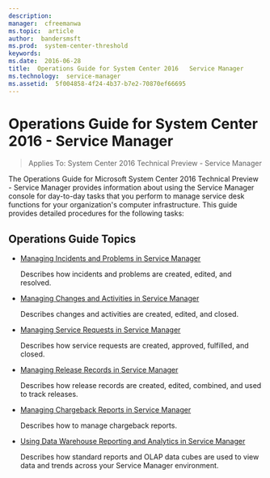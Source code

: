 ```yaml
---
description:  
manager:  cfreemanwa
ms.topic:  article
author:  bandersmsft
ms.prod:  system-center-threshold
keywords:  
ms.date:  2016-06-28
title:  Operations Guide for System Center 2016   Service Manager
ms.technology:  service-manager
ms.assetid:  5f004858-4f24-4b37-b7e2-70870ef66695
---
```


# Operations Guide for System Center 2016 - Service Manager

>Applies To: System Center 2016 Technical Preview - Service Manager

The Operations Guide for Microsoft System Center 2016 Technical Preview - Service Manager provides information about using the Service Manager console for day-to-day tasks that you perform to manage service desk functions for your organization's computer infrastructure. This guide provides detailed procedures for the following tasks:

## Operations Guide Topics

-   [Managing Incidents and Problems in Service Manager](Managing-Incidents-and-Problems-in-Service-Manager.md)

    Describes how incidents and problems are created, edited, and resolved.

-   [Managing Changes and Activities in Service Manager](Managing-Changes-and-Activities-in-Service-Manager.md)

    Describes changes and activities are created, edited, and closed.

-   [Managing Service Requests in Service Manager](Managing-Service-Requests-in-Service-Manager.md)

    Describes how service requests are created, approved, fulfilled, and closed.

-   [Managing Release Records in Service Manager](Managing-Release-Records-in-Service-Manager.md)

    Describes how release records are created, edited, combined, and used to track releases.

-   [Managing Chargeback Reports in Service Manager](Managing-Chargeback-Reports-in-Service-Manager.md)

    Describes how to manage chargeback reports.

-   [Using Data Warehouse Reporting and Analytics in Service Manager](Using-Data-Warehouse-Reporting-and-Analytics-in-Service-Manager.md)

    Describes how standard reports and OLAP data cubes are used to view data and trends across your Service Manager environment.
